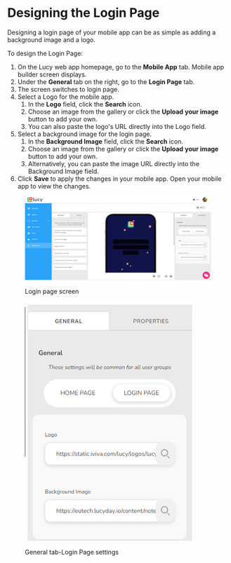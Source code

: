 # Designing the Login Page

Designing a login page of your mobile app can be as simple as adding a background image and a logo.

To design the Login Page:

1. On the Lucy web app homepage, go to the **Mobile App** tab. Mobile app builder screen displays.
2. Under the **General** tab on the right, go to the **Login Page** tab.
3. The screen switches to login page.
4. Select a Logo for the mobile app.
   1. In the **Logo** field, click the **Search** icon.
   2. Choose an image from the gallery or click the **Upload** **your image** button to add your own.
   3. You can also paste the logo's URL directly into the Logo field.
5. Select a background image for the login page.
   1. In the **Background Image** field, click the **Search** icon.
   2. Choose an image from the gallery or click the **Upload** **your image** button to add your own.
   3. Alternatively, you can paste the image URL directly into the Background Image field.
6. Click **Save** to apply the changes in your mobile app. Open your mobile app to view the changes.

<figure><img src="../../.gitbook/assets/Login Page screen.png" alt=""><figcaption><p>Login page screen</p></figcaption></figure>

<figure><img src="../../.gitbook/assets/Login Page Settings.png" alt=""><figcaption><p>General tab-Login Page settings</p></figcaption></figure>
